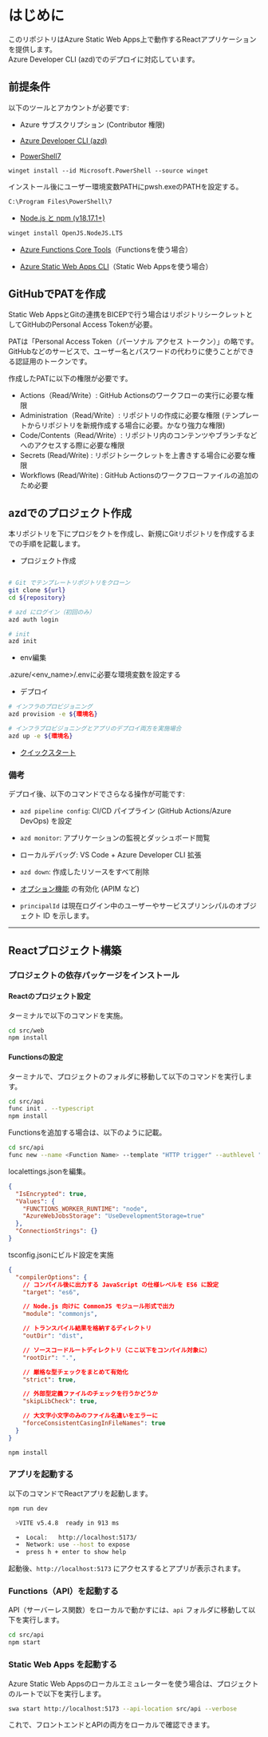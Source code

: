 # はじめに

このリポジトリはAzure Static Web Apps上で動作するReactアプリケーションを提供します。  
Azure Developer CLI (azd)でのデプロイに対応しています。

## 前提条件

以下のツールとアカウントが必要です:

- Azure サブスクリプション (Contributor 権限)

- [Azure Developer CLI (azd)](https://aka.ms/azd-install)

- [PowerShell7](https://learn.microsoft.com/ja-jp/powershell/scripting/install/installing-powershell-on-windows?view=powershell-7.5#winget)

```pwsh
winget install --id Microsoft.PowerShell --source winget
```

インストール後にユーザー環境変数PATHにpwsh.exeのPATHを設定する。

```md
C:\Program Files\PowerShell\7
```

- [Node.js と npm (v18.17.1+)](https://nodejs.org/)

```cmd
winget install OpenJS.NodeJS.LTS
```

- [Azure Functions Core Tools](https://learn.microsoft.com/azure/azure-functions/functions-run-local)（Functionsを使う場合）

- [Azure Static Web Apps CLI](https://learn.microsoft.com/ja-jp/azure/static-web-apps/static-web-apps-cli-install)（Static Web Appsを使う場合）

## GitHubでPATを作成

Static Web AppsとGitの連携をBICEPで行う場合はリポジトリシークレットとしてGitHubのPersonal Access Tokenが必要。  

PATは「Personal Access Token（パーソナル アクセス トークン）」の略です。  
GitHubなどのサービスで、ユーザー名とパスワードの代わりに使うことができる認証用のトークンです。  

作成したPATに以下の権限が必要です。  

- Actions（Read/Write）: GitHub Actionsのワークフローの実行に必要な権限
- Administration（Read/Write）: リポジトリの作成に必要な権限 (テンプレートからリポジトリを新規作成する場合に必要。かなり強力な権限)
- Code/Contents（Read/Write）: リポジトリ内のコンテンツやブランチなどへのアクセスする際に必要な権限
- Secrets (Read/Write) : リポジトシークレットを上書きする場合に必要な権限
- Workflows (Read/Write) : GitHub Actionsのワークフローファイルの追加のため必要

## azdでのプロジェクト作成

本リポジトリを下にプロジをクトを作成し、新規にGitリポジトリを作成するまでの手順を記載します。  

- プロジェクト作成

```bash

# Git でテンプレートリポジトリをクローン
git clone ${url}
cd ${repository}

# azd にログイン（初回のみ）
azd auth login

# init
azd init
```

- env編集

.azure/<env_name>/.envに必要な環境変数を設定する

- デプロイ

```bash
# インフラのプロビジョニング
azd provision -e ${環境名}

# インフラプロビジョニングとアプリのデプロイ両方を実施場合
azd up -e ${環境名}
```

- [クイックスタート](https://learn.microsoft.com/azure/developer/azure-developer-cli/get-started?tabs=localinstall&pivots=programming-language-nodejs)

### 備考

デプロイ後、以下のコマンドでさらなる操作が可能です:

- `azd pipeline config`: CI/CD パイプライン (GitHub Actions/Azure DevOps) を設定

- `azd monitor`: アプリケーションの監視とダッシュボード閲覧

- ローカルデバッグ: VS Code + Azure Developer CLI 拡張

- `azd down`: 作成したリソースをすべて削除

- [オプション機能](./OPTIONAL_FEATURES.md) の有効化 (APIM など)

- `principalId` は現在ログイン中のユーザーやサービスプリンシパルのオブジェクト ID を示します。

---

## Reactプロジェクト構築

### プロジェクトの依存パッケージをインストール

#### Reactのプロジェクト設定

ターミナルで以下のコマンドを実施。  

```sh
cd src/web
npm install
```

#### Functionsの設定

ターミナルで、プロジェクトのフォルダに移動して以下のコマンドを実行します。  

```sh
cd src/api
func init . --typescript
npm install
```

Functionsを追加する場合は、以下のように記載。  

```sh
cd src/api
func new --name <Function Name> --template "HTTP trigger" --authlevel "anonymous"    
```

localettings.jsonを編集。  

```json
{
  "IsEncrypted": true,
  "Values": {
    "FUNCTIONS_WORKER_RUNTIME": "node",
    "AzureWebJobsStorage": "UseDevelopmentStorage=true"
  },
  "ConnectionStrings": {}
}
```

tsconfig.jsonにビルド設定を実施

```json
{
  "compilerOptions": {
    // コンパイル後に出力する JavaScript の仕様レベルを ES6 に設定
    "target": "es6",

    // Node.js 向けに CommonJS モジュール形式で出力
    "module": "commonjs",

    // トランスパイル結果を格納するディレクトリ
    "outDir": "dist",

    // ソースコードルートディレクトリ（ここ以下をコンパイル対象に）
    "rootDir": ".",

    // 厳格な型チェックをまとめて有効化
    "strict": true,

    // 外部型定義ファイルのチェックを行うかどうか
    "skipLibCheck": true,

    // 大文字小文字のみのファイル名違いをエラーに
    "forceConsistentCasingInFileNames": true
  }
}
```

```sh
npm install
```

### アプリを起動する

以下のコマンドでReactアプリを起動します。

```sh
npm run dev

  >VITE v5.4.8  ready in 913 ms

  ➜  Local:   http://localhost:5173/
  ➜  Network: use --host to expose
  ➜  press h + enter to show help
```

起動後、`http://localhost:5173` にアクセスするとアプリが表示されます。

### Functions（API）を起動する

API（サーバーレス関数）をローカルで動かすには、`api` フォルダに移動して以下を実行します。

```sh
cd src/api
npm start
```

### Static Web Apps を起動する

Azure Static Web Appsのローカルエミュレーターを使う場合は、プロジェクトのルートで以下を実行します。

```sh
swa start http://localhost:5173 --api-location src/api --verbose
```

これで、フロントエンドとAPIの両方をローカルで確認できます。
